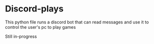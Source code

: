# Discord-plays
This python file runs a discord bot that can read messages and use it to control the user's pc to play games

Still in-progress
